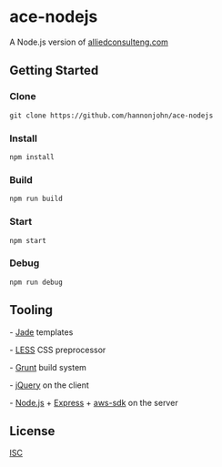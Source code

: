 # ace-nodejs

A Node.js version of [alliedconsulteng.com](http://alliedconsulteng.com)

## Getting Started

### Clone

`git clone https://github.com/hannonjohn/ace-nodejs`

### Install

`npm install`

### Build

`npm run build`

### Start

`npm start`

### Debug

`npm run debug`

## Tooling

\- [Jade](https://jade-lang.com) templates

\- [LESS](http://lesscss.org) CSS preprocessor

\- [Grunt](https://gruntjs.com) build system

\- [jQuery](https://jquery.com) on the client

\- [Node.js](https://nodejs.org) + [Express](https://expressjs.com) + [aws-sdk](https://aws.amazon.com/sdk-for-browser) on the server

## License

[ISC](https://opensource.org/licenses/ISC)
